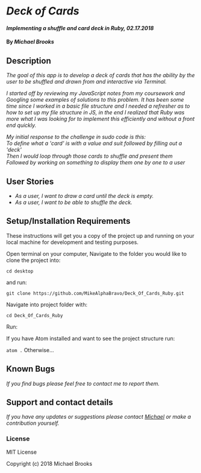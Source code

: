# _Deck of Cards_

#### _Implementing a shuffle and card deck in Ruby, 02.17.2018_

#### By _Michael Brooks_

## Description

_The goal of this app is to develop a deck of cards that has the ability by the user to be shuffled and drawn from and interactive via Terminal._

_I started off by reviewing my JavaScript notes from my coursework and Googling some examples of solutions to this problem.  It has been some time since I worked in a basic file structure and I needed a refresher as to how to set up my file structure in JS, in the end I realized that Ruby was more what I was looking for to implement this efficiently and without a front end quickly._

_My initial response to the challenge in sudo code is this:  
To define what a 'card' is with a value and suit followed by filling out a 'deck'  
Then I would loop through those cards to shuffle and present them  
Followed by working on something to display them one by one to a user_

## User Stories

* _As a user, I want to draw a card until the deck is empty._
* _As a user, I want to be able to shuffle the deck._

## Setup/Installation Requirements

These instructions will get you a copy of the project up and running on your local machine for development and testing purposes.

Open terminal on your computer,
Navigate to the folder you would like to clone the project into:

`cd desktop`

and run:

`git clone https://github.com/MikeAlphaBravo/Deck_Of_Cards_Ruby.git`

Navigate into project folder with:

`cd Deck_Of_Cards_Ruby`

Run:

If you have Atom installed and want to see the project structure run:

`atom .` Otherwise...



## Known Bugs

_If you find bugs please feel free to contact me to report them._

## Support and contact details

_If you have any updates or suggestions please contact [Michael] or make a contribution yourself._

[Michael]: mailto:mikealphabravo1982@gmail.com

### License

MIT License

Copyright (c) 2018 Michael Brooks
